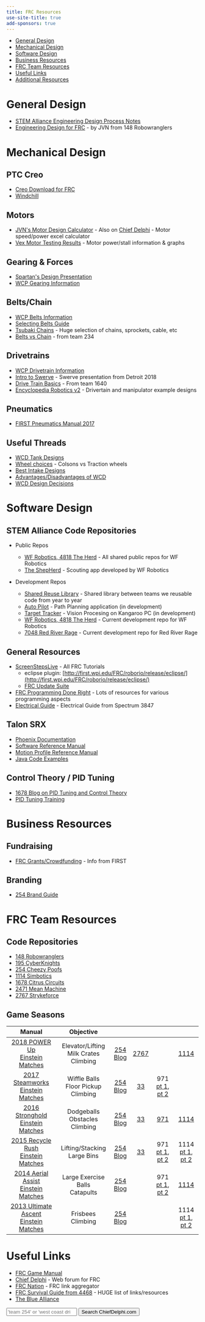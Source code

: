 ```yaml
---
title: FRC Resources
use-site-title: true
add-sponsors: true
---
```


- [General Design](#general-design)
- [Mechanical Design](#mechanical-design)
- [Software Design](#software-design)
- [Business Resources](#business-resources)
- [FRC Team Resources](#frc-team-resources)
- [Useful Links](#useful-links)
- [Additional Resources](/robotics/resources)

# General Design
- [STEM Alliance Engineering Design Process Notes](/robotics/process)
- [Engineering Design for FRC](http://people.clarkson.edu/~jcarroll/FIRST/Engineering_Design_Process_in_Competition_Robotics_-_PAPER.20091204.pdf) - by JVN from 148 Robowranglers

# Mechanical Design

## PTC Creo
 - [Creo Download for FRC](https://www.ptc.com/en/academic-program/k-12-program/students/first)
 - [Windchill](https://academic.ptc.com/Windchill/app/#ptc1/project/listFiles?ContainerOid=OR%3Awt.projmgmt.admin.Project2%3A42667007&folderNavigatorParameter=true&oid=OR%3Awt.folder.Cabinet%3A42667042&u8=1)

## Motors
 - [JVN's Motor Design Calculator](https://onedrive.live.com/edit.aspx?cid=2d88298c4282e29a&page=view&resid=2D88298C4282E29A!21712&parId=2D88298C4282E29A!21709&app=Excel) - Also on [Chief Delphi](https://www.chiefdelphi.com/media/papers/3188?langid=2) - Motor speed/power excel calculator
 - [Vex Motor Testing Results](http://motors.vex.com/) - Motor power/stall information & graphs

## Gearing & Forces
 - [Spartan's Design Presentation](https://youtu.be/VNfFn-gcfFI?t=479)
 - [WCP Gearing Information](http://www.wcproducts.net/how-to-gears/)
   
## Belts/Chain
 - [WCP Belts Information](http://www.wcproducts.net/how-to-belts/)
 - [Selecting Belts Guide](http://www.sdp-si.com/D265/PDF/D265T146.pdf)
 - [Tsubaki Chains](https://www.ustsubaki.com/sitemap.html) - Huge selection of chains, sprockets, cable, etc
 - [Belts vs Chain](https://www.chiefdelphi.com/media/papers/download/2490) - from team 234

## Drivetrains
 - [WCP Drivetrain Information](http://www.wcproducts.net/how-to-drivetrain/)
 - [Intro to Swerve](https://docs.google.com/presentation/d/1wWh1g9xM9V4DxjItj85Wz9oY2O4tN1AmQPimYl7-920/mobilepresent?slide=id.g38a8194d37_0_163) - Swerve presentation from Detroit 2018
 - [Drive Train Basics](https://team1640.com/wiki/images/b/b0/Drive_Lesson_3.pdf) - From team 1640
 - [Encyclopedia Robotics v2](https://www.chiefdelphi.com/media/papers/download/5486) - Drivertain and manipulator example designs

## Pneumatics
 - [FIRST Pneumatics Manual 2017](https://firstfrc.blob.core.windows.net/frc2017/pneumatics-manual.pdf)
   
## Useful Threads
 - [WCD Tank Designs](https://www.chiefdelphi.com/forums/showthread.php?threadid=165383)
 - [Wheel choices](https://www.chiefdelphi.com/forums/showthread.php?threadid=165372) - Colsons vs Traction wheels
 - [Best Intake Designs](https://www.chiefdelphi.com/forums/showthread.php?threadid=165075)
 - [Advantages/Disadvantages of WCD](https://www.chiefdelphi.com/forums/showthread.php?t=152211)
 - [WCD Design Decisions](https://www.chiefdelphi.com/forums/showthread.php?t=160115)

# Software Design

## STEM Alliance Code Repositories
 - Public Repos
    - [WF Robotics, 4818 The Herd](https://github.com/WFRobotics) - All shared public repos for WF Robotics
    - [The ShepHerd](https://bitbucket.org/westfargorobotics/theherdscouting) - Scouting app developed by WF Robotics
    
 - Development Repos
    - [Shared Reuse Library](https://bitbucket.org/westfargorobotics/robotreuse) - Shared library between teams we reusable code from year to year
    - [Auto Pilot](https://bitbucket.org/westfargorobotics/autopilot) - Path Planning application (in development)
    - [Target Tracker](https://bitbucket.org/westfargorobotics/targettracker) - Vision Procesing on Kangaroo PC (in development)
    - [WF Robotics, 4818 The Herd](https://bitbucket.org/westfargorobotics/robot) - Current development repo for WF Robotics
    - [7048 Red River Rage](https://bitbucket.org/redriverrage/robot) - Current development repo for Red River Rage
      
## General Resources
 - [ScreenStepsLive](https://wpilib.screenstepslive.com/s/4485) - All FRC Tutorials
    - eclipse plugin: [http://first.wpi.edu/FRC/roborio/release/eclipse/](http://first.wpi.edu/FRC/roborio/release/eclipse/)
    - [FRC Update Suite](https://wpilib.screenstepslive.com/s/currentCS/m/java/l/599671-installing-the-frc-update-suite-all-languages)
 - [FRC Programming Done Right](http://frc-pdr.readthedocs.io/en/latest/) - Lots of resources for various programming aspects
 - [Electrical Guide](https://docs.google.com/document/d/1DWktsIyFx9LDg2FKNm5Rkt2RC0K3OhBKp4SL9KYaHAs/edit#) - Electrical Guide from Spectrum 3847
 
## Talon SRX
 - [Phoenix Documentation](https://github.com/CrossTheRoadElec/Phoenix-Documentation)
 - [Software Reference Manual](https://github.com/CrossTheRoadElec/Phoenix-Documentation/raw/master/Talon%20SRX%20Victor%20SPX%20-%20Software%20Reference%20Manual.pdf)
 - [Motion Profile Reference Manual](https://github.com/CrossTheRoadElec/Phoenix-Documentation/raw/master/Talon%20SRX%20Motion%20Profile%20Reference%20Manual.pdf)
 - [Java Code Examples](https://github.com/CrossTheRoadElec/Phoenix-Examples-Languages)

## Control Theory / PID Tuning
 - [1678 Blog on PID Tuning and Control Theory](http://blog.wesleyac.com/posts/intro-to-control-part-zero-whats-this)
 - [PID Tuning Training](/robotics/pid)

# Business Resources

## Fundraising
 - [FRC Grants/Crowdfunding](https://www.firstinspires.org/sites/default/files/uploads/resource_library/ftc/grants-and-crowdfunding.pdf) - Info from FIRST

## Branding
 - [254 Brand Guide](https://www.team254.com/resources/identity/)

# FRC Team Resources

## Code Repositories
 - [148 Robowranglers](https://github.com/Team148)
 - [195 CyberKnights](https://github.com/frcteam195)
 - [254 Cheezy Poofs](https://github.com/Team254)
 - [1114 Simbotics](https://bitbucket.org/kaleb_dodd/profile/repositories)
 - [1678 Citrus Circuits](https://github.com/frc1678)
 - [2471 Mean Machine](https://github.com/TeamMeanMachine)
 - [2767 Strykeforce](https://github.com/strykeforce)

## Game Seasons

| Manual | Objective |    |    |    |    |
|:------:|:---------:|:--:|:--:|:--:|:--:|
| [2018 POWER Up](https://firstfrc.blob.core.windows.net/frc2018/Manual/2018FRCGameSeasonManual.pdf)<br/>[Einstein Matches](https://www.youtube.com/results?search_query=frc+2018+einstein) | Elevator/Lifting<br/>Milk Crates<br/>Climbing | [254](https://media.team254.com/2018/07/8fda07af-2018-Techbinder.pdf)<br/>[Blog](https://www.team254.com/category/frc/2018-frc-build-season-frc/?order=asc) | [2767](https://www.chiefdelphi.com/media/papers/download/5481) |  | [1114](http://www.simbotics.org/files/games/robots/first/2018-board.pdf) |
| [2017 Steamworks](https://firstfrc.blob.core.windows.net/frc2017/Manual/2017FRCGameSeasonManual.pdf)<br/>[Einstein Matches](https://www.youtube.com/results?search_query=frc+2017+einstein) | Wiffle Balls<br/>Floor Pickup<br/>Climbing | [254](https://media.team254.com/2017/09/964207d8-technicalBinder2017.pdf)<br/>[Blog](https://www.team254.com/category/frc/2017-frc-build-season-frc/?order=asc) | [33](http://www.killerbees33.com/wp-content/uploads/2018/01/2017%20Design%20Binder.pdf) | 971<br/>[pt 1](http://frc971.org/files/2017-TechnicalDocumentation-971.pdf), [pt 2](http://frc971.org/files/2017-ControlsDocumentation-971.pdf) |  |
| [2016 Stronghold](https://firstfrc.blob.core.windows.net/frc2016manuals/GameManual/FRC-2016-game-manual.pdf)<br/>[Einstein Matches](https://www.youtube.com/results?search_query=frc+2016+einstein) | Dodgeballs<br/>Obstacles<br/>Climbing | [254](https://media.team254.com/2016/05/97d107e6-technicalBinder2016.pdf)<br/>[Blog](https://www.team254.com/category/frc/2016-frc-build-season-frc/?order=asc) | [33](http://www.killerbees33.com/wp-content/uploads/2018/01/Design%20Binder%202016.pdf) | [971](http://frc971.org/files/2016-TechnicalDocumentation-971.pdf) | [1114](http://www.simbotics.org/files/games/robots/first/2016-board.pdf) |
| [2015 Recycle Rush](https://www.firstinspires.org/sites/default/files/uploads/resource_library/frc/game-and-season-info/archive/2015/GameManual20150407.pdf)<br/>[Einstein Matches](https://www.youtube.com/results?search_query=frc+2015+einstein) | Lifting/Stacking<br/>Large Bins | [254](https://media.team254.com/resources/Team_254_Tech_Binder_2015.pdf)<br/>[Blog](https://www.team254.com/category/frc/2015-frc-build-season-frc/?order=asc) | [33](http://www.killerbees33.com/wp-content/uploads/2015/11/Design-Binder-2015.pdf) | 971<br/>[pt 1](http://frc971.org/files/2015-TechnicalDocumentation-971.pdf), [pt 2](http://frc971.org/files/2015-ControlsDocumentation-971.pdf) | 1114<br/>[pt 1](http://www.simbotics.org/files/games/robots/first/2015-engineering-notebook.pdf), [pt 2](http://www.simbotics.org/files/games/robots/first/2015-board.pdf) |
| [2014 Aerial Assist](https://www.firstinspires.org/sites/default/files/uploads/resource_library/frc/game-and-season-info/archive/2014/2014-game-manual.pdf)<br/>[Einstein Matches](https://www.youtube.com/results?search_query=frc+2014+einstein) | Large Exercise Balls<br/>Catapults | [254](https://www.team254.com/first/2014/)<br/>[Blog](https://www.team254.com/category/frc/2014/?order=asc) |  | 971<br/>[pt 1](http://frc971.org/files/2014-TechnicalDocumentation.pdf), [pt 2](http://frc971.org/files/2014-ControlsDocumentation.pdf) | [1114](http://www.simbotics.org/files/games/robots/first/2014-board.pdf) |
| [2013 Ultimate Ascent](https://www.firstinspires.org/sites/default/files/uploads/resource_library/frc/game-and-season-info/archive/2013/2013-game-manual.pdf)<br/>[Einstein Matches](https://www.youtube.com/results?search_query=frc+2013+einstein) | Frisbees<br/>Climbing | [254](https://www.team254.com/first/2013/)<br/>[Blog](https://www.team254.com/category/frc/2013/?order=asc) |  |  | 1114<br/>[pt 1](http://www.simbotics.org/files/games/robots/first/2013-engineering-notebook.pdf), [pt 2](http://www.simbotics.org/files/games/robots/first/2013-board.pdf) |

# Useful Links
- [FRC Game Manual](https://www.firstinspires.org/resource-library/frc/competition-manual-qa-system)
- [Chief Delphi](http://www.chiefdelphi.com/) - Web forum for FRC
- [FRC Nation](http://www.frcnation.com/) - FRC link aggregator
- [FRC Survival Guide from 4468](http://fernbanklinks.com/wp-content/uploads/2017/07/FRCSurvivalGuide.pdf) - HUGE list of links/resources
- [The Blue Alliance](https://thebluealliance.com/)

<form class="form-inline col-md-12" role="search" method="get" action="http://www.google.com/search" target="_blank">
   <div class="input-group mb-3">
      <input id="mysearch2" type="search" placeholder="'team 254' or 'west coast drive'" name="q" class="form-control">
      <button class="btn btn-info" type="submit"><i class="fa fa-search"></i>  Search ChiefDelphi.com</button>
      <input type="checkbox" name="sitesearch" value="chiefdelphi.com" checked style="visibility: hidden;"/>
   </div>
</form>
